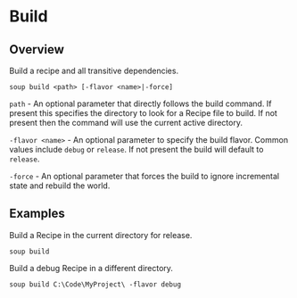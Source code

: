 # Build
## Overview
Build a recipe and all transitive dependencies.
```
soup build <path> [-flavor <name>|-force]
```

`path` - An optional parameter that directly follows the build command. If present this specifies the directory to look for a Recipe file to build. If not present then the command will use the current active directory.

`-flavor <name>` - An optional parameter to specify the build flavor. Common values include `debug` or `release`. If not present the build will default to `release`.

`-force` - An optional parameter that forces the build to ignore incremental state and rebuild the world.

## Examples
Build a Recipe in the current directory for release.
```
soup build
```

Build a debug Recipe in a different directory.
```
soup build C:\Code\MyProject\ -flavor debug
```
